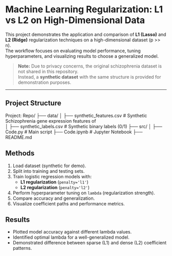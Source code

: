 # Machine Learning Regularization: L1 vs L2 on High-Dimensional Data

This project demonstrates the application and comparison of **L1 (Lasso)** and **L2 (Ridge)** regularization techniques on a high-dimensional dataset (p >> n).  
The workflow focuses on evaluating model performance, tuning hyperparameters, and visualizing results to choose a generalized model.

> **Note:** Due to privacy concerns, the original schizophrenia dataset is not shared in this repository.  
Instead, a **synthetic dataset** with the same structure is provided for demonstration purposes.

---

##  Project Structure

Project: Repo/
├── data/
│ ├── synthetic_features.csv # Synthetic Schizophrenia gene expression features of  
│ ├── synthetic_labels.csv # Synthetic binary labels (0/1)
├── src/
│ ├── Code.py # Main script
  ├── Code.ipynb # Jupyter Notebook
├── README.md

##  Methods
1. Load dataset (synthetic for demo).
2. Split into training and testing sets.
3. Train logistic regression models with:
   - **L1 regularization** (`penalty='l1'`)
   - **L2 regularization** (`penalty='l2'`)
4. Perform hyperparameter tuning on `lambda` (regularization strength).
5. Compare accuracy and generalization.
6. Visualize coefficient paths and performance metrics.


##  Results
- Plotted model accuracy against different lambda values.
- Identified optimal lambda for a well-generalized model.
- Demonstrated difference between sparse (L1) and dense (L2) coefficient patterns.
